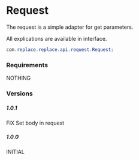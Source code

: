 # Request

The request is a simple adapter for get parameters.

All explications are available in interface.

```java
com.replace.replace.api.request.Request;
```

### Requirements

NOTHING

### Versions

##### 1.0.1

FIX Set body in request

##### 1.0.0

INITIAL